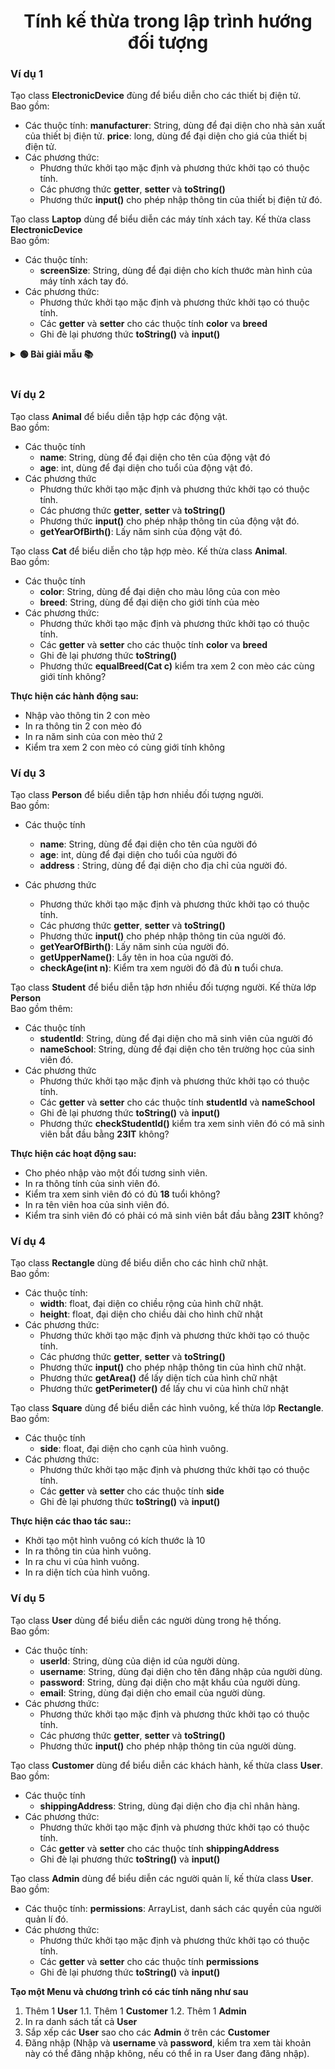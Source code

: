 <div align="center">

# Tính kế thừa trong lập trình hướng đối tượng
</div>

### Ví dụ 1

Tạo class **ElectronicDevice** đùng để biểu diễn cho các thiết bị điện tử. <br>Bao gồm:
- Các thuộc tính:
    **manufacturer**: String, dùng để đại diện cho nhà sản xuất của thiết bị điện tử.
    **price**: long, dùng để đại diện cho giá của thiết bị điện tử.
- Các phương thức:
    - Phương thức khởi tạo mặc định và phương thức khởi tạo có thuộc tính.
    - Các phương thức **getter**, **setter** và **toString()**
    - Phương thức **input()** cho phép nhập thông tin của thiết bị điện tử đó.

Tạo class **Laptop** dùng để biểu diễn các máy tính xách tay. Kế thừa class **ElectronicDevice**<br>Bao gồm:
- Các thuộc tính:
    - **screenSize**: String, dùng để đại diện cho kích thước màn hình của máy tính xách tay đó.
- Các phương thức:
     - Phương thức khởi tạo mặc định và phương thức khởi tạo có thuộc tính.
    - Các **getter** và **setter** cho các thuộc tính **color** va **breed**
    - Ghi đè lại phương thức **toString()** và **input()**


<details>
<summary> <strong>🟢 Bài giải mẫu 📚</strong></summary>

**ElectronicDevice.java**

```java
package model;

import java.util.Scanner;

public class ElectronicDevice {
	private String manufacturer;
	private long price;
	
	public ElectronicDevice() {
		this.manufacturer = "";
		this.price = 0;
	}
	
	public ElectronicDevice(String manufacturer, long price) {
		this.manufacturer = manufacturer;
		this.price = price;
	}
	
	public void input() {
		Scanner sc = new Scanner(System.in);
		System.out.print("Manufacturer: ");
		this.manufacturer = sc.nextLine();
		System.out.print("Price: ");
		this.price = sc.nextLong();
	}
	
	public String toString() {
		return "ElectronicDevice [manufacturer = " + manufacturer + ", price = " + price + "]";
	}

	public String getManufacturer() {
		return manufacturer;
	}

	public void setManufacturer(String manufacturer) {
		this.manufacturer = manufacturer;
	}

	public long getPrice() {
		return price;
	}

	public void setPrice(long price) {
		this.price = price;
	}
}
```

**Laptop.java**

```java
package model;

import java.util.Scanner;

public class Laptop extends ElectronicDevice{
	private String screenSize;
	
	public Laptop() {
		super();
		this.screenSize = "";
	}
	
	public Laptop(String manufacturer, long price, String screenSize) {
		super(manufacturer, price);
		this.screenSize = screenSize;
	}
	
	public String toString() {
		return "Laptop [manufacturer = " + super.getManufacturer() + ", price = " + super.getPrice() + ", screenSize = " + screenSize + "]"; 
	}
	
	public void input() {
		Scanner sc = new Scanner(System.in);
		super.input();
		System.out.print("Screen Size: ");
		this.screenSize = sc.nextLine();
		
	}

	public String getScreenSize() {
		return screenSize;
	}

	public void setScreenSize(String screenSize) {
		this.screenSize = screenSize;
	}
}
```

**Test.java**

```java
package model;

public class Test {

	public static void main(String[] args) {
		// TODO Auto-generated method stub
		ElectronicDevice laptop = new Laptop();
		laptop.input();
		System.out.println(laptop);
	}
}

```

</details>
<br>
      

### Ví dụ 2

Tạo class **Animal** để biểu diễn tập hợp các động vật.<br> Bao gồm:
- Các thuộc tính
    - **name**: String, dùng để đại diện cho tên của động vật đó
    - **age**: int, dùng để đại diện cho tuổi của động vật đó.
- Các phương thức
    - Phương thức khởi tạo mặc định và phương thức khởi tạo có thuộc tính.
    - Các phương thức **getter**, **setter** và **toString()**
    - Phương thức **input()** cho phép nhập thông tin của động vật đó.
    - **getYearOfBirth()**: Lấy năm sinh của động vật đó.

Tạo class **Cat** để biểu diễn cho tập hợp mèo. Kế thừa class **Animal**.<br> Bao gồm:
- Các thuộc tính
    - **color**: String, dùng để đại diện cho màu lông của con mèo
    - **breed**: String, dùng để đại diện cho giới tính của mèo
- Các phương thức:
    - Phương thức khởi tạo mặc định và phương thức khởi tạo có thuộc tính.
    - Các **getter** và **setter** cho các thuộc tính **color** va **breed**
    - Ghi đè lại phương thức **toString()**
    - Phương thức **equalBreed(Cat c)** kiểm tra xem 2 con mèo các cùng giới tính không?

**Thực hiện các hành động sau:**
- Nhập vào thông tin 2 con mèo
- In ra thông tin 2 con mèo đó
- In ra năm sinh của con mèo thứ 2
- Kiểm tra xem 2 con mèo có cùng giới tính không


### Ví dụ 3

Tạo class **Person** để biểu diễn tập hơn nhiều đối tượng người.<br> Bao gồm:
- Các thuộc tính
    - **name**: String, dùng để đại diện cho tên của người đó
    - **age**: int, dùng để đại diện cho tuổi của người đó
    - **address** : String, dùng để đại diện cho địa chỉ của người đó.

- Các phương thức
    - Phương thức khởi tạo mặc định và phương thức khởi tạo có thuộc tính.
    - Các phương thức **getter**, **setter** và **toString()**
    - Phương thức **input()** cho phép nhập thông tin của người đó.
    - **getYearOfBirth()**: Lấy năm sinh của người đó.
    - **getUpperName()**: Lấy tên in hoa của người đó.
    - **checkAge(int n)**: Kiểm tra xem người đó đã đủ **n** tuổi chưa.

Tạo class **Student** để biểu diễn tập hơn nhiều đối tượng người. Kế thừa lớp **Person**<br> Bao gồm thêm:
- Các thuộc tính
    - **studentId**: String, dùng để đại diện cho mã sinh viên của người đó
    - **nameSchool**: String, dùng để đại diện cho tên trường học của sinh viên đó.
- Các phương thức
    - Phương thức khởi tạo mặc định và phương thức khởi tạo có thuộc tính.
    - Các **getter** và **setter** cho các thuộc tính **studentId** và **nameSchool**
    - Ghi đè lại phương thức **toString()** và **input()**
    - Phương thức **checkStudentId()** kiểm tra xem sinh viên đó có mã sinh viên bắt đầu bằng **23IT** không?

**Thực hiện các hoạt động sau:**
- Cho phéo nhập vào một đối tương sinh viên.
- In ra thông tính của sinh viên đó.
- Kiểm tra xem sinh viên đó có đủ **18** tuổi không?
- In ra tên viên hoa của sinh viên đó.
- Kiểm tra sinh viên đó có phải có mã sinh viên bắt đầu bằng **23IT** không?

### Ví dụ 4

Tạo class **Rectangle** dùng để biểu diễn cho các hình chữ nhật. <br> Bao gồm:
- Các thuộc tính:
    - **width**: float, đại diện co chiều rộng của hình chữ nhật.
    - **height**: float, đại diện cho chiều dài cho hình chữ nhật
- Các phương thức:
     - Phương thức khởi tạo mặc định và phương thức khởi tạo có thuộc tính.
    - Các phương thức **getter**, **setter** và **toString()**
    - Phương thức **input()** cho phép nhập thông tin của hình chữ nhật.
    - Phương thức **getArea()** để lấy diện tích của hình chữ nhật
    - Phương thức **getPerimeter()** để lấy chu vi của hình chữ nhật

Tạo class **Square** dùng để biểu diễn các hình vuông, kế thừa lớp **Rectangle**.<br> Bao gồm:
- Các thuộc tính
    - **side**: float, đại diện cho cạnh của hình vuông.
- Các phương thức:
    - Phương thức khởi tạo mặc định và phương thức khởi tạo có thuộc tính.
    - Các **getter** và **setter** cho các thuộc tính **side**
    - Ghi đè lại phương thức **toString()** và **input()**

**Thực hiện các thao tác sau::**
- Khởi tạo một hình vuông có kích thước là 10
- In ra thông tin của hình vuông.
- In ra chu vi của hình vuông.
- In ra diện tích của hình vuông.

### Ví dụ 5

Tạo class **User** dùng để biểu diễn các người dùng trong hệ thống. <br> Bao gồm:
- Các thuộc tính:
    - **userId**: String, dùng của diện id của người dùng.
    - **username**: String, dùng đại diện cho tên đăng nhập của người dùng.
    - **password**: String, dùng đại diện cho mật khẩu của người dùng.
    - **email**: String, dùng đại diện cho email của người dùng.
- Các phương thức:
    - Phương thức khởi tạo mặc định và phương thức khởi tạo có thuộc tính.
    - Các phương thức **getter**, **setter** và **toString()**
    - Phương thức **input()** cho phép nhập thông tin của người dùng.

Tạo class **Customer** dùng để biểu diễn các khách hành, kế thừa class **User**.<br> Bao gồm:
- Các thuộc tính
    - **shippingAddress**: String, dùng đại diện cho địa chỉ nhân hàng.
- Các phương thức:
    - Phương thức khởi tạo mặc định và phương thức khởi tạo có thuộc tính.
    - Các **getter** và **setter** cho các thuộc tính **shippingAddress**
    - Ghi đè lại phương thức **toString()** và **input()**

Tạo class **Admin** dùng để biểu diễn các người quản lí, kế thừa class **User**.<br> Bao gồm:

- Các thuộc tính:
    **permissions**: ArrayList<String>, danh sách các quyền của người quản lí đó.
- Các phương thức:
    - Phương thức khởi tạo mặc định và phương thức khởi tạo có thuộc tính.
    - Các **getter** và **setter** cho các thuộc tính **permissions**
    - Ghi đè lại phương thức **toString()** và **input()**

**Tạo một Menu và chương trình có các tính năng như sau**
1. Thêm 1 **User**
    1.1. Thêm 1 **Customer**
    1.2. Thêm 1 **Admin**
2. In ra danh sách tất cả **User**
3. Sắp xếp các **User** sao cho các **Admin** ở trên các **Customer**
4. Đăng nhập (Nhập và **username** và **password**, kiểm tra xem tài khoản này có thể đăng nhập không, nếu có thể in ra User đang đăng nhập).